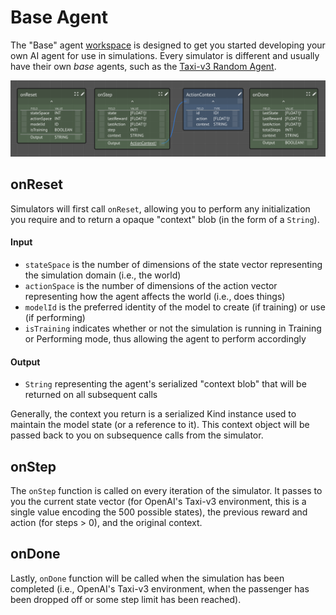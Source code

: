 # Base Agent

The "Base" agent [workspace](https://lastknowngood.knowledge.maana.io/workspace/c055ef97-f85b-4e91-bdf7-344d032bf697) is designed to get you started developing your own AI agent for use in simulations. Every simulator is different and usually have their own _base_ agents, such as the [Taxi-v3 Random Agent](../simulators/openai-gym/taxi-v3-environment.md).

![](../../../../.gitbook/assets/base-agent.png)

## onReset

Simulators will first call `onReset`, allowing you to perform any initialization you require and to return a opaque "context" blob \(in the form of a `String`\).

#### Input 

* `stateSpace` is the number of dimensions of the state vector representing the simulation domain \(i.e., the world\)
* `actionSpace` is the number of dimensions of the action vector representing how the agent affects the world \(i.e., does things\)
* `modelId` is the preferred identity of the model to create \(if training\) or use \(if performing\)
* `isTraining` indicates whether or not the simulation is running in Training or Performing mode, thus allowing the agent to perform accordingly

#### Output

* `String` representing the agent's serialized "context blob" that will be returned on all subsequent calls

Generally, the context you return is a serialized Kind instance used to maintain the model state \(or a reference to it\).  This context object will be passed back to you on subsequence calls from the simulator.

## onStep

The `onStep` function is called on every iteration of the simulator.  It passes to you the current state vector \(for OpenAI's Taxi-v3 environment, this is a single value encoding the 500 possible states\), the previous reward and action \(for steps &gt; 0\), and the original context.

## onDone

Lastly, `onDone` function will be called when the simulation has been completed \(i.e., OpenAI's Taxi-v3 environment, when the passenger has been dropped off or some step limit has been reached\).





